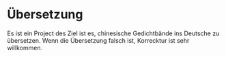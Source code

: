 # Übersetzung
Es ist ein Project des Ziel ist es, chinesische Gedichtbände ins Deutsche zu übersetzen. Wenn die Übersetzung falsch ist, Korrecktur ist sehr willkommen.
